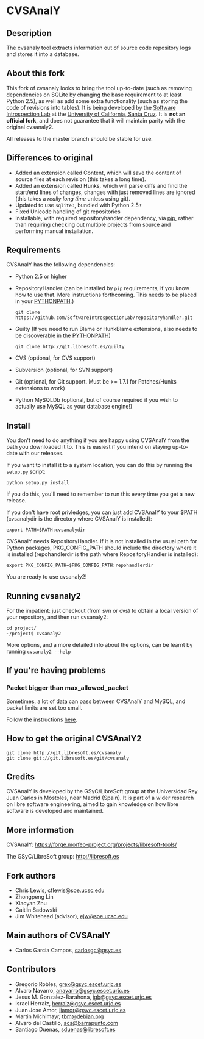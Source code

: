 CVSAnalY
========

Description
-----------

The cvsanaly tool extracts information out of source code repository logs and stores it into a database.

About this fork
---------------
This fork of cvsanaly looks to bring the tool up-to-date (such as removing dependencies on SQLite by changing the base requirement to at least Python 2.5), as well as add some extra functionality (such as storing the code of revisions into tables). It is being developed by the [Software Introspection Lab](http://users.soe.ucsc.edu/~ejw) at the [University of California, Santa Cruz](http://www.ucsc.edu). It is **not an official fork**, and does not guarantee that it will maintain parity with the original cvsanaly2. 

All releases to the master branch should be stable for use.

Differences to original
-----------------------
* Added an extension called Content, which will save the content of source files at each revision (this takes a long time).
* Added an extension called Hunks, which will parse diffs and find the start/end lines of changes, changes with just removed lines are ignored (this takes a *really long time* unless using git).
* Updated to use `sqlite3`, bundled with Python 2.5+
* Fixed Unicode handling of git repositories
* Installable, with required repositoryhandler dependency, via [pip](http://pip.openplans.org/), rather than requiring checking out multiple projects from source and performing manual installation.


Requirements
------------

CVSAnalY has the following dependencies:

* Python 2.5 or higher
* RepositoryHandler (can be installed by `pip` requirements, if you know how to use that. More instructions forthcoming. This needs to be placed in your [PYTHONPATH][pp].)

    `git clone https://github.com/SoftwareIntrospectionLab/repositoryhandler.git`
* Guilty (If you need to run Blame or HunkBlame extensions, also needs to be discoverable in the [PYTHONPATH][pp])

	`git clone http://git.libresoft.es/guilty`
* CVS (optional, for CVS support)
* Subversion (optional, for SVN support)
* Git (optional, for Git support. Must be >= 1.7.1 for Patches/Hunks extensions to work)
* Python MySQLDb (optional, but of course required if you wish to actually use MySQL as your database engine!)

Install
-------

You don't need to do anything if you are happy using CVSAnalY from the path you downloaded it to. This is easiest if you intend on staying up-to-date with our releases.

If you want to install it to a system location, you can do this by running the `setup.py` script:

    python setup.py install

If you do this, you'll need to remember to run this every time you get a new release.

If you don't have root privledges, you can just add CVSAnalY to your $PATH (cvsanalydir is the directory
where CVSAnalY is installed):

    export PATH=$PATH:cvsanalydir

CVSAnalY needs RepositoryHandler. If it is not installed in the usual
path for Python packages, PKG\_CONFIG\_PATH should include the directory
where it is installed (repohandlerdir is the path where RepositoryHandler
is installed):

    export PKG_CONFIG_PATH=$PKG_CONFIG_PATH:repohandlerdir

You are ready to use cvsanaly2!

Running cvsanaly2
-----------------

For the impatient: just checkout (from svn or cvs) to obtain a local
version of your repository, and then run cvsanaly2:

    cd project/
    ~/project$ cvsanaly2 

More options, and a more detailed info about the options, can be
learnt by running `cvsanaly2 --help`

If you're having problems
-------------------------
### Packet bigger than max_allowed_packet
Sometimes, a lot of data can pass between CVSAnalY and MySQL, and packet limits are set too small.

Follow the instructions [here](http://stackoverflow.com/questions/93128/mysql-got-a-packet-bigger-than-max-allowed-packet-bytes/104176#104176).

How to get the original CVSAnalY2
---------------------------------

	git clone http://git.libresoft.es/cvsanaly
    git clone git://git.libresoft.es/git/cvsanaly	

Credits
-------

CVSAnalY is developed by the GSyC/LibreSoft group at the
Universidad Rey Juan Carlos in Móstoles, near Madrid (Spain). It is
part of a wider research on libre software engineering, aimed to gain
knowledge on how libre software is developed and maintained.

More information
----------------

CVSAnalY: <https://forge.morfeo-project.org/projects/libresoft-tools/>

The GSyC/LibreSoft group: <http://libresoft.es>

Fork authors
------------
* Chris Lewis, <cflewis@soe.ucsc.edu>
* Zhongpeng Lin
* Xiaoyan Zhu
* Caitlin Sadowski
* Jim Whitehead (advisor), <ejw@soe.ucsc.edu>


Main authors of CVSAnalY
------------------------
* Carlos Garcia Campos, <carlosgc@gsyc.es>

Contributors
------------

* Gregorio Robles, <grex@gsyc.escet.urjc.es>
* Alvaro Navarro, <anavarro@gsyc.escet.urjc.es>
* Jesus M. Gonzalez-Barahona, <jgb@gsyc.escet.urjc.es>
* Israel Herraiz, <herraiz@gsyc.escet.urjc.es>
* Juan Jose Amor, <jjamor@gsyc.escet.urjc.es>
* Martin Michlmayr, <tbm@debian.org>
* Alvaro del Castillo, <acs@barrapunto.com>
* Santiago Duenas, <sduenas@libresoft.es>

[pp]: http://docs.python.org/using/cmdline.html#envvar-PYTHONPATH

